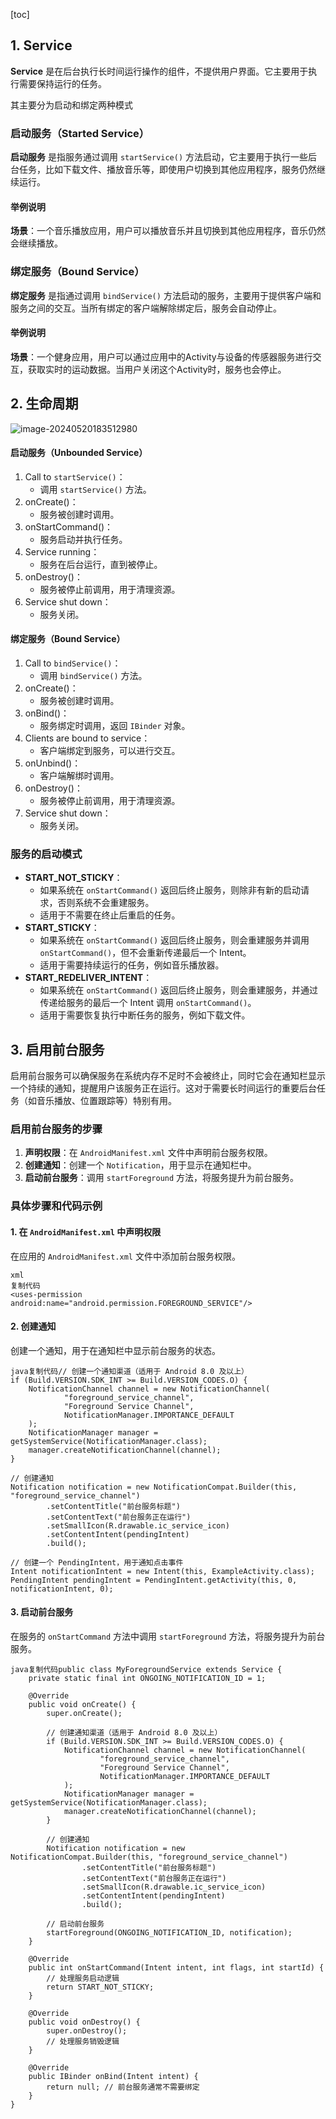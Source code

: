 [toc]

## 1. Service

**Service** 是在后台执行长时间运行操作的组件，不提供用户界面。它主要用于执行需要保持运行的任务。

其主要分为启动和绑定两种模式

### 启动服务（Started Service）

**启动服务** 是指服务通过调用 `startService()` 方法启动，它主要用于执行一些后台任务，比如下载文件、播放音乐等，即使用户切换到其他应用程序，服务仍然继续运行。

#### 举例说明

**场景**：一个音乐播放应用，用户可以播放音乐并且切换到其他应用程序，音乐仍然会继续播放。

### 绑定服务（Bound Service）

**绑定服务** 是指通过调用 `bindService()` 方法启动的服务，主要用于提供客户端和服务之间的交互。当所有绑定的客户端解除绑定后，服务会自动停止。

#### 举例说明

**场景**：一个健身应用，用户可以通过应用中的Activity与设备的传感器服务进行交互，获取实时的运动数据。当用户关闭这个Activity时，服务也会停止。



## 2. 生命周期

![image-20240520183512980](../Pic/image-20240520183512980.png)

#### 启动服务（Unbounded Service）

1. Call to `startService()`：
   - 调用 `startService()` 方法。
2. onCreate()：
   - 服务被创建时调用。
3. onStartCommand()：
   - 服务启动并执行任务。
4. Service running：
   - 服务在后台运行，直到被停止。
5. onDestroy()：
   - 服务被停止前调用，用于清理资源。
6. Service shut down：
   - 服务关闭。

#### 绑定服务（Bound Service）

1. Call to `bindService()`：
   - 调用 `bindService()` 方法。
2. onCreate()：
   - 服务被创建时调用。
3. onBind()：
   - 服务绑定时调用，返回 `IBinder` 对象。
4. Clients are bound to service：
   - 客户端绑定到服务，可以进行交互。
5. onUnbind()：
   - 客户端解绑时调用。
6. onDestroy()：
   - 服务被停止前调用，用于清理资源。
7. Service shut down：
   - 服务关闭。



### 服务的启动模式

- **START_NOT_STICKY**：
  - 如果系统在 `onStartCommand()` 返回后终止服务，则除非有新的启动请求，否则系统不会重建服务。
  - 适用于不需要在终止后重启的任务。
- **START_STICKY**：
  - 如果系统在 `onStartCommand()` 返回后终止服务，则会重建服务并调用 `onStartCommand()`，但不会重新传递最后一个 Intent。
  - 适用于需要持续运行的任务，例如音乐播放器。
- **START_REDELIVER_INTENT**：
  - 如果系统在 `onStartCommand()` 返回后终止服务，则会重建服务，并通过传递给服务的最后一个 Intent 调用 `onStartCommand()`。
  - 适用于需要恢复执行中断任务的服务，例如下载文件。

## 3. 启用前台服务

启用前台服务可以确保服务在系统内存不足时不会被终止，同时它会在通知栏显示一个持续的通知，提醒用户该服务正在运行。这对于需要长时间运行的重要后台任务（如音乐播放、位置跟踪等）特别有用。

### 启用前台服务的步骤

1. **声明权限**：在 `AndroidManifest.xml` 文件中声明前台服务权限。
2. **创建通知**：创建一个 `Notification`，用于显示在通知栏中。
3. **启动前台服务**：调用 `startForeground` 方法，将服务提升为前台服务。

### 具体步骤和代码示例

#### 1. 在 `AndroidManifest.xml` 中声明权限

在应用的 `AndroidManifest.xml` 文件中添加前台服务权限。

```
xml
复制代码
<uses-permission android:name="android.permission.FOREGROUND_SERVICE"/>
```

#### 2. 创建通知

创建一个通知，用于在通知栏中显示前台服务的状态。

```
java复制代码// 创建一个通知渠道（适用于 Android 8.0 及以上）
if (Build.VERSION.SDK_INT >= Build.VERSION_CODES.O) {
    NotificationChannel channel = new NotificationChannel(
            "foreground_service_channel",
            "Foreground Service Channel",
            NotificationManager.IMPORTANCE_DEFAULT
    );
    NotificationManager manager = getSystemService(NotificationManager.class);
    manager.createNotificationChannel(channel);
}

// 创建通知
Notification notification = new NotificationCompat.Builder(this, "foreground_service_channel")
        .setContentTitle("前台服务标题")
        .setContentText("前台服务正在运行")
        .setSmallIcon(R.drawable.ic_service_icon)
        .setContentIntent(pendingIntent)
        .build();

// 创建一个 PendingIntent，用于通知点击事件
Intent notificationIntent = new Intent(this, ExampleActivity.class);
PendingIntent pendingIntent = PendingIntent.getActivity(this, 0, notificationIntent, 0);
```

#### 3. 启动前台服务

在服务的 `onStartCommand` 方法中调用 `startForeground` 方法，将服务提升为前台服务。

```
java复制代码public class MyForegroundService extends Service {
    private static final int ONGOING_NOTIFICATION_ID = 1;

    @Override
    public void onCreate() {
        super.onCreate();

        // 创建通知渠道（适用于 Android 8.0 及以上）
        if (Build.VERSION.SDK_INT >= Build.VERSION_CODES.O) {
            NotificationChannel channel = new NotificationChannel(
                    "foreground_service_channel",
                    "Foreground Service Channel",
                    NotificationManager.IMPORTANCE_DEFAULT
            );
            NotificationManager manager = getSystemService(NotificationManager.class);
            manager.createNotificationChannel(channel);
        }

        // 创建通知
        Notification notification = new NotificationCompat.Builder(this, "foreground_service_channel")
                .setContentTitle("前台服务标题")
                .setContentText("前台服务正在运行")
                .setSmallIcon(R.drawable.ic_service_icon)
                .setContentIntent(pendingIntent)
                .build();

        // 启动前台服务
        startForeground(ONGOING_NOTIFICATION_ID, notification);
    }

    @Override
    public int onStartCommand(Intent intent, int flags, int startId) {
        // 处理服务启动逻辑
        return START_NOT_STICKY;
    }

    @Override
    public void onDestroy() {
        super.onDestroy();
        // 处理服务销毁逻辑
    }

    @Override
    public IBinder onBind(Intent intent) {
        return null; // 前台服务通常不需要绑定
    }
}
```